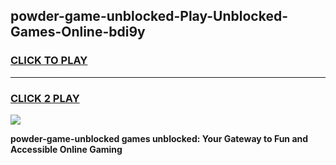 
## powder-game-unblocked-Play-Unblocked-Games-Online-bdi9y
<h3>
<a href="https://premium76.site?title=powder-game-unblocked&ref=25A">CLICK TO PLAY</a></h3>
<hr>

<h3>
<a href="https://premium76.site?title=powder-game-unblocked&ref=25A">CLICK 2 PLAY</a>
  
</h3>

<a href="https://premium76.site?title=powder-game-unblocked&ref=25A"><img src="https://clearcache.store/games.png"></a>


**powder-game-unblocked games unblocked: Your Gateway to Fun and Accessible Online Gaming**
